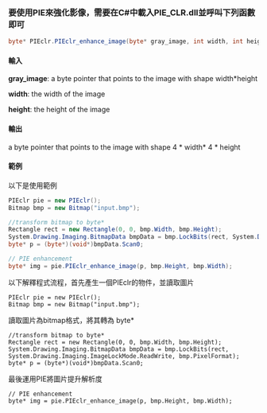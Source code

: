 ### 要使用PIE來強化影像，需要在C#中載入PIE_CLR.dll並呼叫下列函數即可

```C#
byte* PIEclr.PIEclr_enhance_image(byte* gray_image, int width, int height)
```

#### 輸入

__gray_image__: a byte pointer that points to the image with shape width*height

__width__: the width of the image

__height__: the height of the image


#### 輸出
a byte pointer that points to the image with shape 4 * width* 4 * height

#### 範例
以下是使用範例
```C#
PIEclr pie = new PIEclr();
Bitmap bmp = new Bitmap("input.bmp");

//transform bitmap to byte*
Rectangle rect = new Rectangle(0, 0, bmp.Width, bmp.Height);
System.Drawing.Imaging.BitmapData bmpData = bmp.LockBits(rect, System.Drawing.Imaging.ImageLockMode.ReadWrite, bmp.PixelFormat);
byte* p = (byte*)(void*)bmpData.Scan0;

// PIE enhancement
byte* img = pie.PIEclr_enhance_image(p, bmp.Height, bmp.Width);
```

以下解釋程式流程，首先產生一個PIEclr的物件，並讀取圖片
```
PIEclr pie = new PIEclr();
Bitmap bmp = new Bitmap("input.bmp");
```

讀取圖片為bitmap格式，將其轉為 byte*
```
//transform bitmap to byte*
Rectangle rect = new Rectangle(0, 0, bmp.Width, bmp.Height);
System.Drawing.Imaging.BitmapData bmpData = bmp.LockBits(rect, System.Drawing.Imaging.ImageLockMode.ReadWrite, bmp.PixelFormat);
byte* p = (byte*)(void*)bmpData.Scan0;
```

最後運用PIE將圖片提升解析度
```
// PIE enhancement
byte* img = pie.PIEclr_enhance_image(p, bmp.Height, bmp.Width);
```
